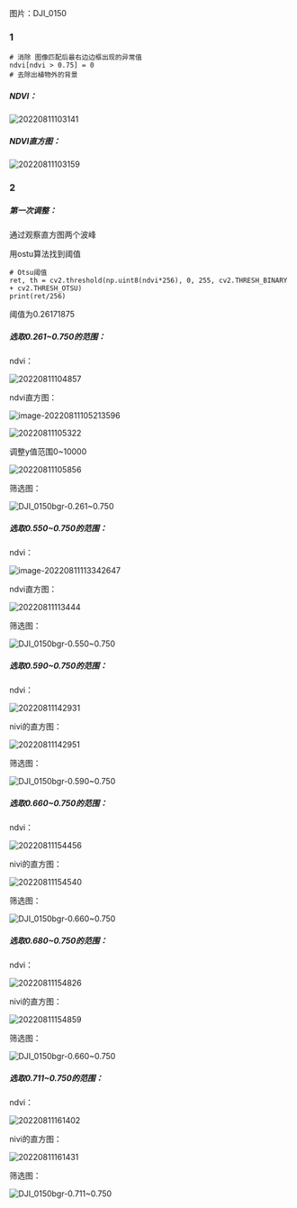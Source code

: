图片：DJI_0150

### 1

```
# 消除 图像匹配后最右边边框出现的异常值
ndvi[ndvi > 0.75] = 0
# 去除出植物外的背景

```

##### NDVI：

![20220811103141](E:\python_project\image-transform\record\20220811103141.png)

##### NDVI直方图：

![20220811103159](E:\python_project\image-transform\record\20220811103159.png)



### 2

##### 第一次调整：

通过观察直方图两个波峰

用ostu算法找到阈值

```
# Otsu阈值
ret, th = cv2.threshold(np.uint8(ndvi*256), 0, 255, cv2.THRESH_BINARY + cv2.THRESH_OTSU)
print(ret/256)
```

阈值为0.26171875

##### 选取0.261~0.750的范围：

ndvi：

![20220811104857](E:\python_project\image-transform\record\20220811104857.png)

ndvi直方图：

![image-20220811105213596](E:\python_project\image-transform\record\image-20220811105213596.png)

![20220811105322](E:\python_project\image-transform\record\20220811105322.png)

调整y值范围0~10000

![20220811105856](E:\python_project\image-transform\record\20220811105856.png)

筛选图：

![DJI_0150bgr-0.261~0.750](E:\python_project\image-transform\record\DJI_0150bgr-0.261~0.750.jpg)

##### 选取0.550~0.750的范围：

ndvi：

![image-20220811113342647](E:\python_project\image-transform\record\image-20220811113342647.png)

ndvi直方图：

![20220811113444](E:\python_project\image-transform\record\20220811113444.png)

筛选图：

![DJI_0150bgr-0.550~0.750](E:\python_project\image-transform\record\DJI_0150bgr-0.550~0.750.jpg)

##### 选取0.590~0.750的范围：

ndvi：

![20220811142931](E:\python_project\image-transform\record\20220811142931.png)

nivi的直方图：

![20220811142951](E:\python_project\image-transform\record\20220811142951.png)

筛选图：

![DJI_0150bgr-0.590~0.750](E:\python_project\image-transform\record\DJI_0150bgr-0.590~0.750.jpg)

##### 选取0.660~0.750的范围：

ndvi：

![20220811154456](E:\python_project\image-transform\record\20220811154456.png)

nivi的直方图：

![20220811154540](E:\python_project\image-transform\record\20220811154540.png)

筛选图：

![DJI_0150bgr-0.660~0.750](E:\python_project\image-transform\record\DJI_0150bgr-0.660~0.750.jpg)

##### 选取0.680~0.750的范围：

ndvi：

![20220811154826](E:\python_project\image-transform\record\20220811154826.png)

nivi的直方图：

![20220811154859](E:\python_project\image-transform\record\20220811154859.png)

筛选图：

![DJI_0150bgr-0.660~0.750](E:\python_project\image-transform\record\DJI_0150bgr-0.660~0.750.jpg)

##### 选取0.711~0.750的范围：

ndvi：

![20220811161402](E:\python_project\image-transform\record\20220811161402.png)

nivi的直方图：

![20220811161431](E:\python_project\image-transform\record\20220811161431.png)

筛选图：

![DJI_0150bgr-0.711~0.750](E:\python_project\image-transform\record\DJI_0150bgr-0.711~0.750.jpg)